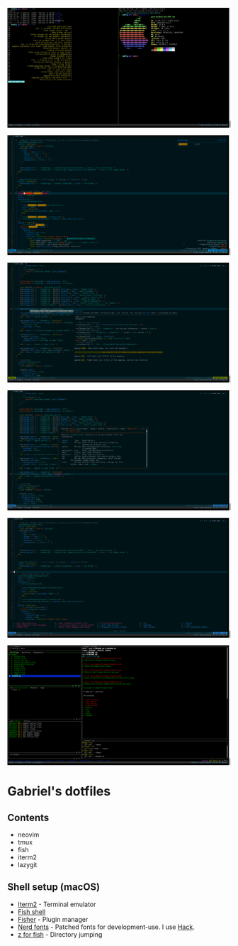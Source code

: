 ![Neofetch](images/neofetch.png)

![Neovim](images/neovim.png)

![Neovim-cmp](images/neovim-cmp.png)

![Neovim-lsp-shift-k](images/neovim-lsp-shift-k.png)

![Neovim-which-key](images/neovim-which-key.png)

![Lazygit](images/lazygit.png)

# Gabriel's dotfiles

## Contents

- neovim
- tmux
- fish
- iterm2
- lazygit

## Shell setup (macOS)

- [Iterm2](https://iterm2.com/) - Terminal emulator
- [Fish shell](https://fishshell.com/)
- [Fisher](https://github.com/jorgebucaran/fisher) - Plugin manager
- [Nerd fonts](https://github.com/ryanoasis/nerd-fonts) - Patched fonts for development-use. I use [Hack](https://github.com/ryanoasis/nerd-fonts/tree/master/patched-fonts/Hack).
- [z for fish](https://github.com/jethrokuan/z) - Directory jumping
